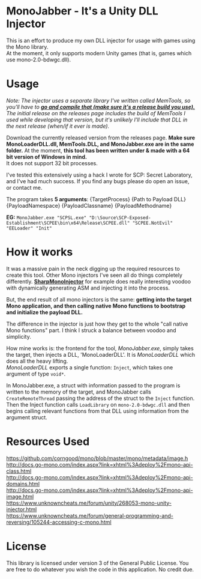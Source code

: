 # MonoJabber - It's a Unity DLL Injector
This is an effort to produce my own DLL injector for usage with games using the Mono library.  
At the moment, it only supports modern Unity games (that is, games which use mono-2.0-bdwgc.dll).  

# Usage
*Note: The injector uses a separate library I've written called MemTools, so you'll have to [**go and compile that (make sure it's a release build you use).**](https://github.com/AWilliams17/MemTools)
The initial release on the releases page includes the build of MemTools I used while developing that version, but it's unlikely I'll include that DLL in the next release (when/if it ever is made).*

Download the currently released version from the releases page. **Make sure MonoLoaderDLL.dll, MemTools.DLL, and MonoJabber.exe are in the same folder.** At the moment, **this tool has been written under & made with a 64 bit version of Windows in mind.**   
It does not support 32 bit processes.  

I've tested this extensively using a hack I wrote for SCP: Secret Laboratory, and I've had much success. If you find any bugs please do open an issue, or contact me.  

The program takes **5 arguments**: {TargetProcess} {Path to Payload DLL} {PayloadNamespace} {PayloadClassname} {PayloadMethodname}  

**EG:** `MonoJabber.exe "SCPSL.exe" "D:\Source\SCP-Exposed-Establishment\SCPEE\bin\x64\Release\SCPEE.dll" "SCPEE.NotEvil" "EELoader" "Init"`

# How it works
It was a massive pain in the neck digging up the required resources to create this tool.
Other Mono injectors I've seen all do things completely differently. [**SharpMonoInjector**](https://github.com/warbler/SharpMonoInjector#sharpmonoinjector) for example does really interesting voodoo with dynamically generating ASM and injecting it into the process.  

But, the end result of all mono injectors is the same: **getting into the target Mono application, and then calling native Mono functions to bootstrap and initialize the payload DLL.**  

The difference in the injector is just how they get to the whole "call native Mono functions" part. I think I struck a balance between voodoo and simplicity.  

How mine works is: the frontend for the tool, *MonoJabber.exe*, simply takes the target, then injects a DLL, 'MonoLoaderDLL'. It is *MonoLoaderDLL* which does all the heavy lifting.  
*MonoLoaderDLL* exports a single function: `Inject`, which takes one argument of type `void*`. 
 
In MonoJabber.exe, a struct with information passed to the program is written to the memory of the target, and MonoJabber calls `CreateRemoteThread` passing the address of the struct to the `Inject` function. Then the Inject function calls `LoadLibrary` on `mono-2.0-bdwgc.dll` and then begins calling relevant functions from that DLL using information from the argument struct.

# Resources Used
https://github.com/corngood/mono/blob/master/mono/metadata/image.h  
http://docs.go-mono.com/index.aspx?link=xhtml%3Adeploy%2Fmono-api-class.html  
http://docs.go-mono.com/index.aspx?link=xhtml%3Adeploy%2Fmono-api-domains.html  
http://docs.go-mono.com/index.aspx?link=xhtml%3Adeploy%2Fmono-api-image.html  
https://www.unknowncheats.me/forum/unity/268053-mono-unity-injector.html  
https://www.unknowncheats.me/forum/general-programming-and-reversing/105244-accessing-c-mono.html  

# License  
This library is licensed under version 3 of the General Public License. You are free to do whatever you wish the code in this application. No credit due.

